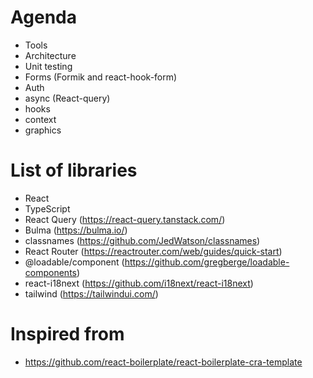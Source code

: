 # Agenda

- Tools
- Architecture
- Unit testing
- Forms (Formik and react-hook-form)
- Auth
- async (React-query)
- hooks
- context
- graphics

# List of libraries
- React
- TypeScript
- React Query (https://react-query.tanstack.com/)
- Bulma (https://bulma.io/)
- classnames (https://github.com/JedWatson/classnames)
- React Router (https://reactrouter.com/web/guides/quick-start)
- @loadable/component (https://github.com/gregberge/loadable-components)
- react-i18next (https://github.com/i18next/react-i18next)
- tailwind (https://tailwindui.com/)

# Inspired from
- https://github.com/react-boilerplate/react-boilerplate-cra-template
